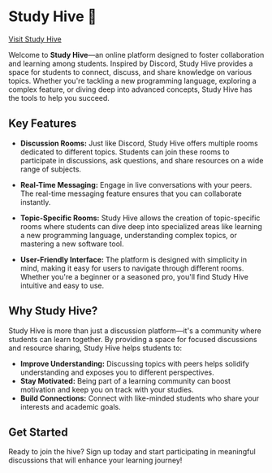 # Study Hive 🐝

[Visit Study Hive](http://www.study-hive.xyz)

Welcome to **Study Hive**—an online platform designed to foster collaboration and learning among students. Inspired by Discord, Study Hive provides a space for students to connect, discuss, and share knowledge on various topics. Whether you're tackling a new programming language, exploring a complex feature, or diving deep into advanced concepts, Study Hive has the tools to help you succeed.

## Key Features

- **Discussion Rooms:** Just like Discord, Study Hive offers multiple rooms dedicated to different topics. Students can join these rooms to participate in discussions, ask questions, and share resources on a wide range of subjects.

- **Real-Time Messaging:** Engage in live conversations with your peers. The real-time messaging feature ensures that you can collaborate instantly.

- **Topic-Specific Rooms:** Study Hive allows the creation of topic-specific rooms where students can dive deep into specialized areas like learning a new programming language, understanding complex topics, or mastering a new software tool.

- **User-Friendly Interface:** The platform is designed with simplicity in mind, making it easy for users to navigate through different rooms. Whether you're a beginner or a seasoned pro, you'll find Study Hive intuitive and easy to use.

## Why Study Hive?

Study Hive is more than just a discussion platform—it's a community where students can learn together. By providing a space for focused discussions and resource sharing, Study Hive helps students to:

- **Improve Understanding:** Discussing topics with peers helps solidify understanding and exposes you to different perspectives.
- **Stay Motivated:** Being part of a learning community can boost motivation and keep you on track with your studies.
- **Build Connections:** Connect with like-minded students who share your interests and academic goals.

## Get Started

Ready to join the hive? Sign up today and start participating in meaningful discussions that will enhance your learning journey!
